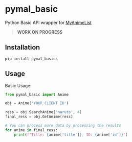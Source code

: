 # pymal_basic
Python Basic API wrapper for [MyAnimeList](https://myanimelist.net/)
> **WORK ON PROGRESS**

## Installation
```shell
pip install pymal_basics
```

## Usage
Basic Usage:
```python
from pymal_basic import Anime

obj = Anime('YOUR CLIENT ID')

ress = obj.SearchAnime('naruto', 4)
final_ress = obj.GetAnime(ress)

# You can process more data by processing the results
for anime in final_ress:
    print(f"Title: {anime['title']}, ID: {anime['id']}")
```